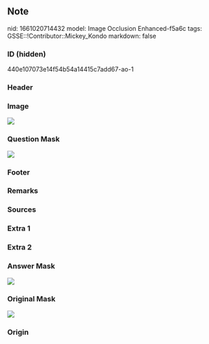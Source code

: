 ## Note
nid: 1661020714432
model: Image Occlusion Enhanced-f5a6c
tags: GSSE::!Contributor::Mickey_Kondo
markdown: false

### ID (hidden)
440e107073e14f54b54a14415c7add67-ao-1

### Header


### Image
<img src="tmpu9ljuxog.png">

### Question Mask
<img src="440e107073e14f54b54a14415c7add67-ao-1-Q.svg">

### Footer


### Remarks


### Sources


### Extra 1


### Extra 2


### Answer Mask
<img src="440e107073e14f54b54a14415c7add67-ao-1-A.svg">

### Original Mask
<img src="440e107073e14f54b54a14415c7add67-ao-O.svg">

### Origin

